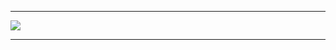 <hr>
<img src="https://techcrunch.com/wp-content/uploads/2015/11/holberton-logo-horizontal.jpg?w=730&crop=1">
<hr>